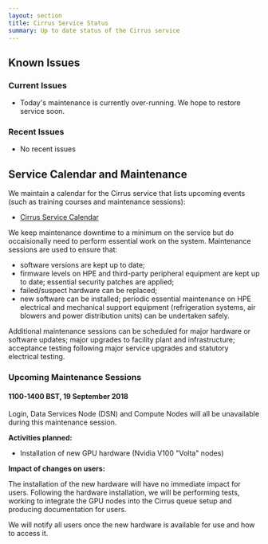 ```yaml
---
layout: section
title: Cirrus Service Status
summary: Up to date status of the Cirrus service
---
```


## Known Issues

### Current Issues

- Today's maintenance is currently over-running.  We hope to restore service soon.

### Recent Issues

- No recent issues

## Service Calendar and Maintenance

We maintain a calendar for the Cirrus service that lists upcoming events (such
as training courses and maintenance sessions):

- [Cirrus Service Calendar](calendar.html)

We keep maintenance downtime to a minimum on the service but do occaisionally
need to perform essential work on the system. Maintenance sessions are used to 
ensure that:

* software versions are kept up to date;
* firmware levels on HPE and third-party peripheral equipment are kept up to date;
essential security patches are applied;
* failed/suspect hardware can be replaced;
* new software can be installed;
periodic essential maintenance on HPE electrical and mechanical support equipment (refrigeration systems, air blowers and power distribution units) can be undertaken safely.

Additional maintenance sessions can be scheduled for major hardware or software updates; major upgrades to facility plant and infrastructure; acceptance testing following major service upgrades and statutory electrical testing.

### Upcoming Maintenance Sessions

#### 1100-1400 BST, 19 September 2018

Login, Data Services Node (DSN) and Compute Nodes will all be unavailable during this maintenance session.

**Activities planned:**
* Installation of new GPU hardware (Nvidia V100 "Volta" nodes)

**Impact of changes on users:**

The installation of the new hardware will have no immediate impact for users. Following the hardware
installation, we will be performing tests, working to integrate the GPU nodes into the Cirrus
queue setup and producing documentation for users.

We will notify all users once the new hardware is available for use and how to access it.
